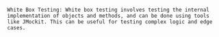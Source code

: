 ```White Box Testing: White box testing involves testing the internal implementation of objects and methods, and can be done using tools like JMockit. This can be useful for testing complex logic and edge cases.```